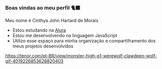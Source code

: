 ### Boas vindas ao meu perfil 🐈‍⬛

Meu nome é Cinthya John Hartard de Morais

- Estou estudando na [Alura](https://www.alura.com.br)
- Estou me desenvolvendo na linguagem JavaScript
- Utilizo esse espaço para minha organização e compartilhamento dos meus projetos desenvolvidos

https://tenor.com/pt-BR/view/monster-high-g1-werewolf-clawdeen-wolf-gif-4019226853628820403
